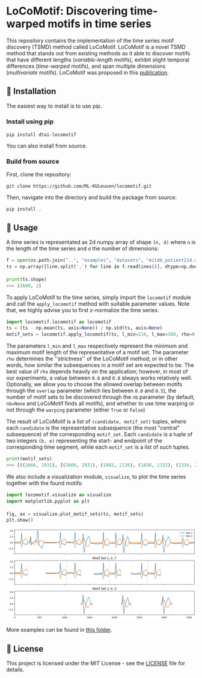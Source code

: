 <h1 align="left">LoCoMotif: Discovering time-warped motifs in time series </h1>

This repository contains the implementation of the time series motif discovery (TSMD) method called LoCoMotif. LoCoMotif is a novel TSMD method that stands out from existing methods as it able to discover motifs that have different lengths (*variable-length* motifs), exhibit slight temporal differences (*time-warped* motifs), and span multiple dimensions (*multivariate* motifs). LoCoMotif was proposed in this [publication](https://link.springer.com/article/10.1007/s10618-024-01032-z).


## 🚂  Installation
The easiest way to install is to use pip.


### Install using pip

```
pip install dtai-locomotif
```

You can also install from source.

### Build from source
First, clone the repository:
```
git clone https://github.com/ML-KULeuven/locomotif.git
```
Then, navigate into the directory and build the package from source:
```
pip install .
```

## 🚂 Usage

A time series is representated as 2d numpy array of shape `(n, d)` where `n` is the length of the time series and `d` the number of dimensions:

```python
f = open(os.path.join("..", "examples", "datasets", "mitdb_patient214.csv"))
ts = np.array([line.split(',') for line in f.readlines()], dtype=np.double)

print(ts.shape)
>>> (3600, 2)
```

To apply LoCoMotif to the time series, simply import the `locomotif` module and call the ``apply_locomotif`` method with suitable parameter values. Note that, we highly advise you to first z-normalize the time series.
```python
import locomotif.locomotif as locomotif 
ts = (ts - np.mean(ts, axis=None)) / np.std(ts, axis=None)
motif_sets = locomotif.apply_locomotif(ts, l_min=216, l_max=360, rho=0.6)
```
The parameters `l_min` and `l_max` respectively represent the minimum and maximum motif length of the representative of a motif set. The parameter ``rho`` determines the ''strictness'' of the LoCoMotif method; or in other words, how similar the subsequences in a motif set are expected to be. The best value of ``rho`` depends heavily on the application; however, in most of our experiments, a value between ``0.6`` and ``0.8`` always works relatively well.  
Optionally, we allow you to choose the allowed overlap between motifs through the `overlap` parameter (which lies between `0.0` and `0.5`), the number of motif sets to be discovered through the `nb` parameter (by default, `nb=None` and LoCoMotif finds all motifs), and whether to use time warping or not through the `warping` parameter (either `True` or `False`)

The result of LoCoMotif is a list of ``(candidate, motif_set)`` tuples, where each `candidate` is the representative subsequence (the most "central" subsequence) of the corresponding `motif_set`. Each `candidate` is a tuple of two integers `(b, e)` representing the start- and endpoint of the corresponding time segment, while each `motif_set` is a list of such tuples.

```python
print(motif_sets)
>>> [((2666, 2931), [(2666, 2931), (1892, 2136), (1038, 1332), (2334, 2665), (628, 1035), (1589, 1892), (1, 260)]), ((2931, 3155), [(2931, 3155), (2136, 2333), (1332, 1558)])]
```

We also include a visualization module, ``visualize``, to plot the time series together with the found motifs:
```python
import locomotif.visualize as visualize
import matplotlib.pyplot as plt

fig, ax = visualize.plot_motif_sets(ts, motif_sets)
plt.show()
```
<div align="center">
	<img src="./examples/example.png">
</div>

More examples can be found in [this folder](https://github.com/ML-KULeuven/locomotif/tree/main/examples).

## 🚂 License
This project is licensed under the MIT License - see the [LICENSE](https://github.com/ML-KULeuven/locomotif/blob/main/LICENSE) file for details.